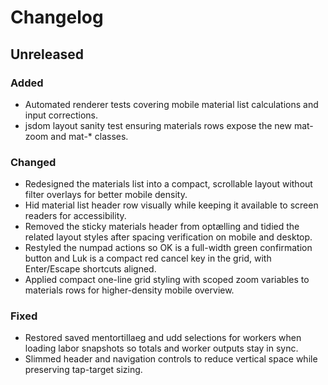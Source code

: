 # Changelog

## Unreleased

### Added
- Automated renderer tests covering mobile material list calculations and input corrections.
- jsdom layout sanity test ensuring materials rows expose the new mat-zoom and mat-* classes.

### Changed
- Redesigned the materials list into a compact, scrollable layout without filter overlays for better mobile density.
- Hid material list header row visually while keeping it available to screen readers for accessibility.
- Removed the sticky materials header from optælling and tidied the related layout styles after spacing verification on mobile and desktop.
- Restyled the numpad actions so OK is a full-width green confirmation button and Luk is a compact red cancel key in the grid, with Enter/Escape shortcuts aligned.
- Applied compact one-line grid styling with scoped zoom variables to materials rows for higher-density mobile overview.

### Fixed
- Restored saved mentortillaeg and udd selections for workers when loading labor snapshots so totals and worker outputs stay in sync.
- Slimmed header and navigation controls to reduce vertical space while preserving tap-target sizing.
